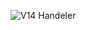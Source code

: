 ![V14 Handeler](https://cdn.discordapp.com/attachments/896994497135775757/960235994760745030/V14_Handeler.png)

